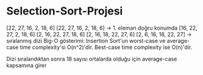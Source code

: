 # Selection-Sort-Projesi
[22, 27, 16, 2, 18, 6]
[22, 27, 16, 2, 18, 6] -> 1. eleman doğru konumda
[16, 22, 27, 2, 18, 6]
[2, 16, 22, 27, 18, 6]
[2, 16, 18, 22, 27, 6]
[2, 6, 16, 18, 22, 27] -> sıralanmış dizi
Big-O gösterimi: Insertion Sort'un worst-case ve average-case time complexity'si O(n^2)'dir. Best-case time complexity ise O(n)'dir.

Dizi sıralandıktan sonra 18 sayısı ortalarda olduğu için average-case kapsamına girer
